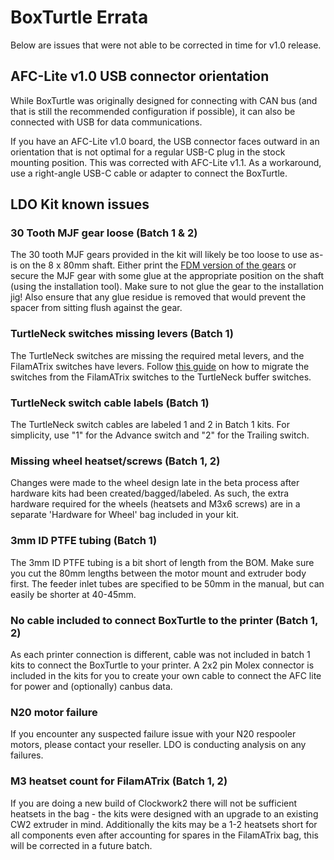# BoxTurtle Errata

Below are issues that were not able to be corrected in time for v1.0 release.

## AFC-Lite v1.0 USB connector orientation
While BoxTurtle was originally designed for connecting with CAN bus (and that is still the recommended configuration if possible), it can also be connected with USB for data communications.

If you have an AFC-Lite v1.0 board, the USB connector faces outward in an orientation that is not optimal for a regular USB-C plug in the stock mounting position. This was corrected with AFC-Lite v1.1. As a workaround, use a right-angle USB-C cable or adapter to connect the BoxTurtle.

## LDO Kit known issues
### 30 Tooth MJF gear loose (Batch 1 & 2)
The 30 tooth MJF gears provided in the kit will likely be too loose to use as-is on the 8 x 80mm shaft. Either print the [FDM version of the gears](https://github.com/ArmoredTurtle/BoxTurtle/blob/main/STLs/Base_Build/Spooler/helical_gear_30_teeth_x4.stl) or secure the MJF gear with some glue at the appropriate position on the shaft (using the installation tool).  Make sure to not glue the gear to the installation jig! Also ensure that any glue residue is removed that would prevent the spacer from sitting flush against the gear.

### TurtleNeck switches missing levers (Batch 1)
The TurtleNeck switches are missing the required metal levers, and the FilamATrix switches have levers. Follow [this guide](https://www.youtube.com/watch?v=1cHecdyxhpw) on how to migrate the switches from the FilamATrix switches to the TurtleNeck buffer switches.

### TurtleNeck switch cable labels (Batch 1)
The TurtleNeck switch cables are labeled 1 and 2 in Batch 1 kits. For simplicity, use "1" for the Advance switch and "2" for the Trailing switch.

### Missing wheel heatset/screws (Batch 1, 2)
Changes were made to the wheel design late in the beta process after hardware kits had been created/bagged/labeled. As such, the extra hardware required for the wheels (heatsets and M3x6 screws) are in a separate 'Hardware for Wheel' bag included in your kit.

### 3mm ID PTFE tubing (Batch 1)
The 3mm ID PTFE tubing is a bit short of length from the BOM.  Make sure you cut the 80mm lengths between the motor mount and extruder body first. The feeder inlet tubes are specified to be 50mm in the manual, but can easily be shorter at 40-45mm.

### No cable included to connect BoxTurtle to the printer (Batch 1, 2)
As each printer connection is different, cable was not included in batch 1 kits to connect the BoxTurtle to your printer. A 2x2 pin Molex connector is included in the kits for you to create your own cable to connect the AFC lite for power and (optionally) canbus data.

### N20 motor failure
If you encounter any suspected failure issue with your N20 respooler motors, please contact your reseller. LDO is conducting analysis on any failures.

### M3 heatset count for FilamATrix (Batch 1, 2)
If you are doing a new build of Clockwork2 there will not be sufficient heatsets in the bag - the kits were designed with an upgrade to an existing CW2 extruder in mind. Additionally the kits may be a 1-2 heatsets short for all components even after accounting for spares in the FilamATrix bag, this will be corrected in a future batch.
